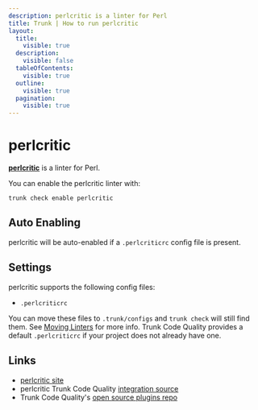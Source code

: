 ```yaml
---
description: perlcritic is a linter for Perl
title: Trunk | How to run perlcritic
layout:
  title:
    visible: true
  description:
    visible: false
  tableOfContents:
    visible: true
  outline:
    visible: true
  pagination:
    visible: true
---
```


# perlcritic

[**perlcritic**](https://metacpan.org/pod/Perl::Critic) is a linter for Perl.

You can enable the perlcritic linter with:

```shell
trunk check enable perlcritic
```

## Auto Enabling

perlcritic will be auto-enabled if a `.perlcriticrc` config file is present.

## Settings

perlcritic supports the following config files:
* `.perlcriticrc`

You can move these files to `.trunk/configs` and `trunk check` will still find them. See [Moving Linters](../configure-linters.md#moving-linters) for more info.
Trunk Code Quality provides a default `.perlcriticrc` if your project does not already have one.



## Links

- [perlcritic site](https://metacpan.org/pod/Perl::Critic)
- perlcritic Trunk Code Quality [integration source](https://github.com/trunk-io/plugins/tree/main/linters/perlcritic)
- Trunk Code Quality's [open source plugins repo](https://github.com/trunk-io/plugins/tree/main)
